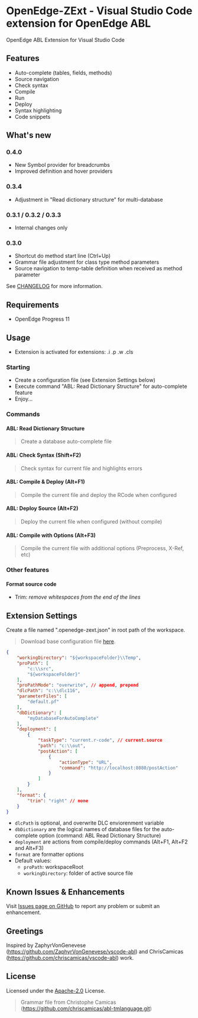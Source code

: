 # OpenEdge-ZExt - Visual Studio Code extension for OpenEdge ABL

OpenEdge ABL Extension for Visual Studio Code

## Features

- Auto-complete (tables, fields, methods)
- Source navigation
- Check syntax
- Compile
- Run
- Deploy
- Syntax highlighting
- Code snippets

## What's new

### 0.4.0
- New Symbol provider for breadcrumbs
- Improved definition and hover providers

### 0.3.4
- Adjustment in "Read dictionary structure" for multi-database

### 0.3.1 / 0.3.2 / 0.3.3
- Internal changes only

### 0.3.0
- Shortcut do method start line (Ctrl+Up)
- Grammar file adjustment for class type method parameters
- Source navigation to temp-table definition when received as method parameter

See [CHANGELOG](CHANGELOG.md) for more information.

## Requirements

- OpenEdge Progress 11

## Usage
- Extension is activated for extensions: .i .p .w .cls

### Starting
- Create a configuration file (see Extension Settings below)
- Execute command "ABL: Read Dictionary Structure" for auto-complete feature
- Enjoy...

### Commands

#### ABL: Read Dictionary Structure
> Create a database auto-complete file

#### ABL: Check Syntax (Shift+F2)
> Check syntax for current file and highlights errors

#### ABL: Compile & Deploy (Alt+F1)
> Compile the current file and deploy the RCode when configured

#### ABL: Deploy Source (Alt+F2)
> Deploy the current file when configured (without compile)

#### ABL: Compile with Options (Alt+F3)
> Compile the current file with additional options (Preprocess, X-Ref, etc)

### Other features

#### Format source code

- Trim: *remove whitespaces from the end of the lines*

## Extension Settings

Create a file named ".openedge-zext.json" in root path of the workspace.
> Download base configuration file [here](resources/examples/.openedge-zext.json).

```JSON
{
    "workingDirectory": "${workspaceFolder}\\Temp",
    "proPath": [
        "c:\\src",
        "${workspaceFolder}"
    ],
    "proPathMode": "overwrite", // append, prepend
    "dlcPath": "c:\\dlc116",
    "parameterFiles": [
        "default.pf"
    ],
    "dbDictionary": [
        "myDatabaseForAutoComplete"
    ],
    "deployment": [
        {
            "taskType": "current.r-code", // current.source
            "path": "c:\\out",
            "postAction": [
                {
                    "actionType": "URL",
                    "command": "http://localhost:8080/postAction"
                }
            ]
        }
    ],
    "format": {
        "trim": "right" // none
    }
}
```

- `dlcPath` is optional, and overwrite DLC enviorenment variable
- `dbDictionary` are the logical names of database files for the auto-complete option (command: ABL Read Dictionary Structure)
- `deployment` are actions from compile/deploy commands (Alt+F1, Alt+F2 and Alt+F3)
- `format` are formatter options
- Default values:
    - `proPath`: workspaceRoot
    - `workingDirectory`: folder of active source file

## Known Issues & Enhancements

Visit [Issues page on GitHub](https://github.com/ezequielgandolfi/openedge-zext/issues) to report any problem or submit an enhancement.

## Greetings
Inspired by ZaphyrVonGenevese (https://github.com/ZaphyrVonGenevese/vscode-abl) and ChrisCamicas (https://github.com/chriscamicas/vscode-abl) work.

## License
Licensed under the [Apache-2.0](LICENSE) License.

> Grammar file from Christophe Camicas (https://github.com/chriscamicas/abl-tmlanguage.git)